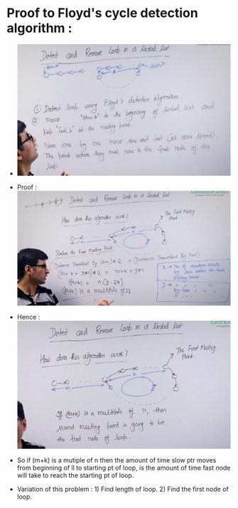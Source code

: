 # Proof to Floyd's cycle detection algorithm :

* ![](2022-05-20-14-57-31.png)

* Proof : ![](2022-05-20-14-58-26.png)

* Hence : ![](2022-05-20-14-59-08.png)

* So if (m+k) is a mutiple of n then the amount of time slow ptr moves from beginning of ll to starting pt of loop, is the amount of time fast node will take to reach the starting pt of loop.

* Variation of this problem : 1) Find length of loop.
                              2) Find the first node of loop.